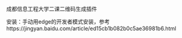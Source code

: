 成都信息工程大学二课二维码生成插件

安装：手动用edge的开发者模式安装，参考https://jingyan.baidu.com/article/ed15cb1b082b0c5ae36981b6.html
